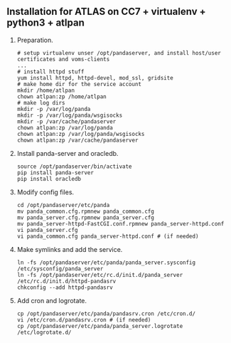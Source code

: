 Installation for ATLAS on CC7 + virtualenv + python3 + atlpan
--------------------

1. Preparation.
   ```
   # setup virtualenv unser /opt/pandaserver, and install host/user certificates and voms-clients
   ...
   # install httpd stuff
   yum install httpd, httpd-devel, mod_ssl, gridsite
   # make home dir for the service account
   mkdir /home/atlpan
   chown atlpan:zp /home/atlpan
   # make log dirs
   mkdir -p /var/log/panda
   mkdir -p /var/log/panda/wsgisocks
   mkdir -p /var/cache/pandaserver
   chown atlpan:zp /var/log/panda
   chown atlpan:zp /var/log/panda/wsgisocks
   chown atlpan:zp /var/cache/pandaserver
   ```
1. Install panda-server and oracledb.
   ```
   source /opt/pandaserver/bin/activate
   pip install panda-server
   pip install oracledb
   ``` 
   
1. Modify config files.
   ```
   cd /opt/pandaserver/etc/panda
   mv panda_common.cfg.rpmnew panda_common.cfg
   mv panda_server.cfg.rpmnew panda_server.cfg       
   mv panda_server-httpd-FastCGI.conf.rpmnew panda_server-httpd.conf        
   vi panda_server.cfg
   vi panda_common.cfg panda_server-httpd.conf # (if needed)
   ```
1. Make symlinks and add the service.
   ```
   ln -fs /opt/pandaserver/etc/panda/panda_server.sysconfig /etc/sysconfig/panda_server
   ln -fs /opt/pandaserver/etc/rc.d/init.d/panda_server /etc/rc.d/init.d/httpd-pandasrv
   chkconfig --add httpd-pandasrv
   ```
1. Add cron and logrotate.
   ```
   cp /opt/pandaserver/etc/panda/pandasrv.cron /etc/cron.d/
   vi /etc/cron.d/pandasrv.cron # (if needed)
   cp /opt/pandaserver/etc/panda/panda_server.logrotate /etc/logrotate.d/
   ``` 
